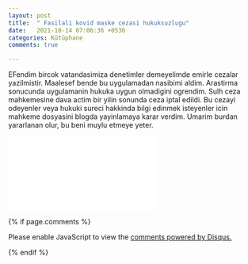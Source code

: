 ```yaml
---
layout: post
title:  " Fasilali kovid maske cezasi hukuksuzlugu"
date:   2021-10-14 07:06:36 +0530
categories: Kütüphane
comments: true

---
```

EFendim bircok vatandasimiza denetimler demeyelimde emirle cezalar yazilmistir. Maalesef bende bu uygulamadan nasibimi aldim. Arastirma sonucunda uygulamanin hukuka uygun olmadigini ogrendim. Sulh ceza mahkemesine dava actim bir yilin sonunda ceza iptal edildi. Bu cezayi odeyenler veya hukuki sureci hakkinda bilgi edinmek isteyenler icin mahkeme dosyasini blogda yayinlamaya karar verdim. Umarim burdan yararlanan olur, bu beni muylu etmeye yeter. 

<embed src="iamselcuk.github.io/assets/merged.pdf" type="application/pdf">








{% if page.comments %}

<div id="disqus_thread"></div>
<script>

/**
*  RECOMMENDED CONFIGURATION VARIABLES: EDIT AND UNCOMMENT THE SECTION BELOW TO INSERT DYNAMIC VALUES FROM YOUR PLATFORM OR CMS.
*  LEARN WHY DEFINING THESE VARIABLES IS IMPORTANT: https://disqus.com/admin/universalcode/#configuration-variables*/
/*
var disqus_config = function () {
this.page.url = PAGE_URL;  // Replace PAGE_URL with your page's canonical URL variable
this.page.identifier = PAGE_IDENTIFIER; // Replace PAGE_IDENTIFIER with your page's unique identifier variable
};
*/
(function() { // DON'T EDIT BELOW THIS LINE
var d = document, s = d.createElement('script');
s.src = 'https://https-iamselcuk-github-io.disqus.com/embed.js';
s.setAttribute('data-timestamp', +new Date());
(d.head || d.body).appendChild(s);
})();
</script>
<noscript>Please enable JavaScript to view the <a href="https://disqus.com/?ref_noscript">comments powered by Disqus.</a></noscript>


{% endif %}

